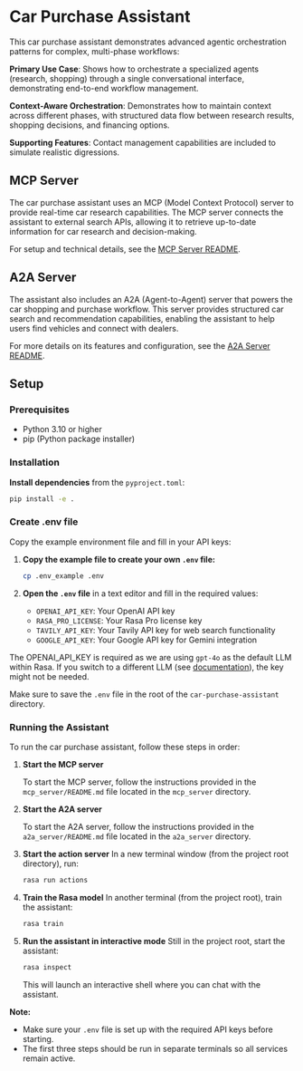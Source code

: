 # Car Purchase Assistant

This car purchase assistant demonstrates advanced agentic orchestration patterns for
complex, multi-phase workflows:

**Primary Use Case**: Shows how to orchestrate a specialized agents (research, shopping)
through a single conversational interface, demonstrating end-to-end workflow management.

**Context-Aware Orchestration**: Demonstrates how to maintain context across different
phases, with structured data flow between research results, shopping decisions, and
financing options.

**Supporting Features**: Contact management capabilities are included to simulate
realistic digressions.

## MCP Server

The car purchase assistant uses an MCP (Model Context Protocol) server to provide
real-time car research capabilities. The MCP server connects the assistant to external
search APIs, allowing it to retrieve up-to-date information for car research and
decision-making.

For setup and technical details, see the [MCP Server README](mcp_server/README.md).

## A2A Server

The assistant also includes an A2A (Agent-to-Agent) server that powers the car shopping
and purchase workflow. This server provides structured car search and recommendation
capabilities, enabling the assistant to help users find vehicles and connect with dealers.

For more details on its features and configuration, see the [A2A Server README](a2a_server/README.md).

## Setup

### Prerequisites
- Python 3.10 or higher
- pip (Python package installer)

### Installation

**Install dependencies** from the `pyproject.toml`:
```bash
pip install -e .
```

### Create .env file

Copy the example environment file and fill in your API keys:

1. **Copy the example file to create your own `.env` file:**
   ```bash
   cp .env_example .env
   ```

2. **Open the `.env` file** in a text editor and fill in the required values:
   - `OPENAI_API_KEY`: Your OpenAI API key
   - `RASA_PRO_LICENSE`: Your Rasa Pro license key
   - `TAVILY_API_KEY`: Your Tavily API key for web search functionality
   - `GOOGLE_API_KEY`: Your Google API key for Gemini integration

The OPENAI_API_KEY is required as we are using `gpt-4o` as the default LLM within
Rasa. If you switch to a different LLM (see
[documentation](https://rasa.com/docs/reference/config/components/llm-configuratio)),
the key might not be needed.

Make sure to save the `.env` file in the root of the `car-purchase-assistant`
directory.

### Running the Assistant

To run the car purchase assistant, follow these steps in order:

1. **Start the MCP server**

   To start the MCP server, follow the instructions provided in the `mcp_server/README.md`
   file located in the `mcp_server` directory.

2. **Start the A2A server**

   To start the A2A server, follow the instructions provided in the `a2a_server/README.md`
   file located in the `a2a_server` directory.

3. **Start the action server**
   In a new terminal window (from the project root directory), run:
   ```bash
   rasa run actions
   ```

4. **Train the Rasa model**
   In another terminal (from the project root), train the assistant:
   ```bash
   rasa train
   ```

5. **Run the assistant in interactive mode**
   Still in the project root, start the assistant:
   ```bash
   rasa inspect
   ```
   This will launch an interactive shell where you can chat with the assistant.

**Note:**
- Make sure your `.env` file is set up with the required API keys before starting.
- The first three steps should be run in separate terminals so all services remain active.
